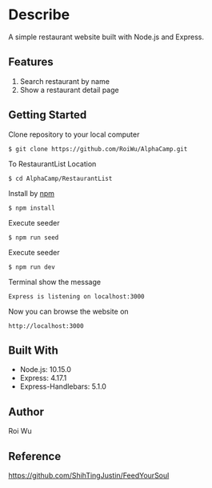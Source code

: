 
# Describe
A simple restaurant website built with Node.js and Express.

## Features
1. Search restaurant by name
3. Show a restaurant detail page 

## Getting Started
Clone repository to your local computer
```
$ git clone https://github.com/RoiWu/AlphaCamp.git
```
To RestaurantList Location 
```
$ cd AlphaCamp/RestaurantList
```
Install by [npm](https://www.npmjs.com/)
```
$ npm install
```
Execute seeder
```
$ npm run seed
```
Execute seeder
```
$ npm run dev 
```
Terminal show the message 
```
Express is listening on localhost:3000
```
Now you can browse the website on 
```
http://localhost:3000
```
## Built With
* Node.js: 10.15.0
* Express: 4.17.1
* Express-Handlebars: 5.1.0

## Author
Roi Wu

## Reference
https://github.com/ShihTingJustin/FeedYourSoul
